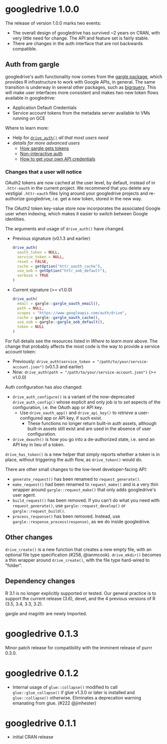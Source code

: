 # googledrive 1.0.0

The release of version 1.0.0 marks two events:

  * The overall design of googledrive has survived ~2 years on CRAN, with very little need for change. The API and feature set is fairly stable.
  * There are changes in the auth interface that are not backwards compatible.

## Auth from gargle

googledrive's auth functionality now comes from the [gargle package](https://gargle.r-lib.org), which provides R infrastructure to work with Google APIs, in general. The same transition is underway in several other packages, such as [bigrquery](https://bigrquery.r-dbi.org). This will make user interfaces more consistent and makes two new token flows available in googledrive:

  * Application Default Credentials
  * Service account tokens from the metadata server available to VMs running on GCE
  
Where to learn more:
  
  * Help for [`drive_auth()`](https://googledrive.tidyverse.org/reference/drive_auth.html) *all that most users need*
  * *details for more advanced users*
    - [How gargle gets tokens](https://gargle.r-lib.org/articles/how-gargle-gets-tokens.html)
    - [Non-interactive auth](https://gargle.r-lib.org/articles/non-interactive-auth.html)
    - [How to get your own API credentials](https://gargle.r-lib.org/articles/get-api-credentials.html) 

### Changes that a user will notice

OAuth2 tokens are now cached at the user level, by default, instead of in `.httr-oauth` in the current project. We recommend that you delete any vestigial `.httr-oauth` files lying around your googledrive projects and re-authorize googledrive, i.e. get a new token, stored in the new way.

The OAuth2 token key-value store now incorporates the associated Google user when indexing, which makes it easier to switch between Google identities.

The arguments and usage of `drive_auth()` have changed.

  * Previous signature (v0.1.3 and earlier)
  
    ``` r  
    drive_auth(
      oauth_token = NULL,
      service_token = NULL,
      reset = FALSE,
      cache = getOption("httr_oauth_cache"),
      use_oob = getOption("httr_oob_default"),
      verbose = TRUE
    )
    ```
  
  * Current signature (>= v1.0.0)
  
    ``` r
    drive_auth(
      email = gargle::gargle_oauth_email(),
      path = NULL,
      scopes = "https://www.googleapis.com/auth/drive",
      cache = gargle::gargle_oauth_cache(),
      use_oob = gargle::gargle_oob_default(),
      token = NULL
    )
    ```

For full details see the resources listed in *Where to learn more* above. The change that probably affects the most code is the way to provide a service account token:
  - Previously: `drive_auth(service_token = "/path/to/your/service-account.json")` (v0.1.3 and earlier)
  - Now: `drive_auth(path = "/path/to/your/service-account.json")` (>= v1.0.0)

Auth configuration has also changed:

  * `drive_auth_configure()` is a variant of the now-deprecated `drive_auth_config()` whose explicit and only job is to *set* aspects of the configuration, i.e. the OAuth app or API key.
    - Use `drive_oauth_app()` and `drive_api_key()` to *retrieve* a user-configured app or API key, if such exist.
      - These functions no longer return built-in auth assets, although built-in assets still exist and are used in the absence of user configuration.
  * `drive_deauth()` is how you go into a de-authorized state, i.e. send an API key in lieu of a token.
  
`drive_has_token()` is a new helper that simply reports whether a token is in place, without triggering the auth flow, as `drive_token()` would do.

There are other small changes to the low-level developer-facing API:

  - `generate_request()` has been renamed to `request_generate()`.
  - `make_request()` had been renamed to `request_make()` and is a very thin wrapper around `gargle::request_make()` that only adds googledrive's user agent.
  - `build_request()` has been removed. If you can't do what you need with `request_generate()`, use `gargle::request_develop()` or `gargle::request_build()`.
  - `process_response()` has been removed. Instead, use `gargle::response_process(response)`, as we do inside googledrive.

## Other changes

`drive_create()` is a new function that creates a new empty file, with an optional file type specification (#258, @ianmcook). `drive_mkdir()` becomes a thin wrapper around `drive_create()`, with the file type hard-wired to "folder".

## Dependency changes

R 3.1 is no longer explicitly supported or tested. Our general practice is to support the current release (3.6), devel, and the 4 previous versions of R (3.5, 3.4, 3.3, 3.2).

gargle and magrittr are newly Imported.

# googledrive 0.1.3

Minor patch release for compatibility with the imminent release of purrr 0.3.0.

# googledrive 0.1.2

* Internal usage of `glue::collapse()` modified to call `glue::glue_collapse()` if glue v1.3.0 or later is installed and `glue::collapse()` otherwise. Eliminates a deprecation warning emanating from glue. (#222 @jimhester)

# googledrive 0.1.1

* initial CRAN release
